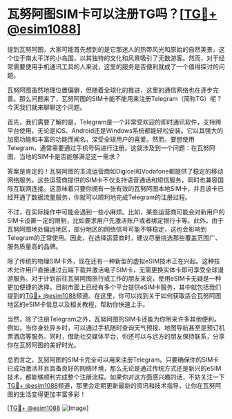 # 瓦努阿图SIM卡可以注册TG吗？[[TG💪+ @esim1088](https://t.me/s/esim1088)]

提到瓦努阿图，大家可能首先想到的是它那迷人的热带风光和原始的自然美景。这个位于南太平洋的小岛国，以其独特的文化和风景吸引了无数游客。然而，对于经常需要使用手机通讯工具的人来说，这里的服务是否便利就成了一个值得探讨的问题。

瓦努阿图虽然地理位置偏僻，但随着全球化的推进，这里的通信网络也在逐步完善。那么问题来了，瓦努阿图的SIM卡能不能用来注册Telegram（简称TG）呢？今天我们就来聊聊这个问题。

首先，我们需要了解的是，Telegram是一个非常受欢迎的即时通讯软件，支持跨平台使用，无论是iOS、Android还是Windows系统都能轻松安装。它以其强大的加密功能和丰富的功能而闻名，深受全球用户的喜爱。然而，要想使用Telegram，通常需要通过手机号码进行注册。这就涉及到一个问题：在瓦努阿图，当地的SIM卡是否能够满足这一需求？

答案是肯定的！瓦努阿图的主流运营商如Digicel和Vodafone都提供了稳定的移动网络服务。这些运营商提供的SIM卡不仅支持语音通话和短信服务，同时也兼容国际互联网连接。这意味着只要你拥有一张有效的瓦努阿图本地SIM卡，并且该卡已经开通了数据流量服务，你就可以顺利地完成Telegram的注册过程。

不过，在实际操作中可能会遇到一些小麻烦。比如，某些运营商可能会对新用户的SIM卡设置一定的限制，比如要求用户先激活账户或者绑定银行卡等。此外，由于瓦努阿图地处偏远地区，部分地区的网络信号可能不够稳定，这也会影响到Telegram的正常使用。因此，在选择运营商时，建议尽量挑选那些覆盖范围广、服务质量高的品牌。

除了传统的物理SIM卡外，现在还有一种新型的虚拟eSIM技术正在兴起。这种技术允许用户直接通过云端下载并激活电子SIM卡，无需更换实体卡即可享受全球漫游服务。对于计划前往瓦努阿图旅行或工作的朋友来说，使用eSIM卡无疑是一种更加便捷的选择。目前市面上已经有多个平台提供eSIM卡服务，其中就包括我们提到的[TG💪+ @esim1088](https://t.me/s/esim1088)频道。在这里，你可以找到关于如何获取适合瓦努阿图地区的eSIM卡信息以及相关教程，帮助你快速上手。

当然，除了注册Telegram之外，瓦努阿图的SIM卡还能为你带来许多其他便利。例如，当你身处异乡时，可以通过手机随时查询天气预报、地图导航甚至是预订机票酒店等服务。同时，借助社交媒体平台，你还可以与远方的朋友保持联系，分享你在瓦努阿图的美好时光。

总而言之，瓦努阿图的SIM卡完全可以用来注册Telegram。只要确保你的SIM卡已成功激活并且具备良好的网络环境，那么无论是通过传统方式还是新兴的eSIM技术，都能够顺利完成整个注册流程。如果你对这方面感兴趣的话，不妨关注一下[TG💪+ @esim1088](https://t.me/s/esim1088)频道，那里会定期更新最新的资讯和技术指导，让你在瓦努阿图的生活变得更加丰富多彩！

[[TG💪+ @esim1088](https://t.me/s/esim1088) ![Image](https://i.postimg.cc/4NQfJmqS/Snipaste-2025-05-13-00-14-12.png)]